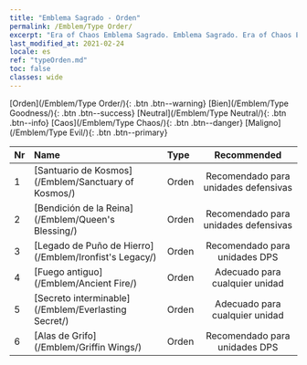 ```yaml
---
title: "Emblema Sagrado - Orden"
permalink: /Emblem/Type Order/
excerpt: "Era of Chaos Emblema Sagrado. Emblema Sagrado. Era of Chaos Emblema Sagrado Orden. Era of Chaos Orden"
last_modified_at: 2021-02-24
locale: es
ref: "typeOrden.md"
toc: false
classes: wide
---
```


  [Orden](/Emblem/Type Order/){: .btn .btn--warning}   [Bien](/Emblem/Type Goodness/){: .btn .btn--success}   [Neutral](/Emblem/Type Neutral/){: .btn .btn--info}   [Caos](/Emblem/Type Chaos/){: .btn .btn--danger}   [Maligno](/Emblem/Type Evil/){: .btn .btn--primary} 

  |  Nr  |             Name            |    Type    |   Recommended   |
  |:-----|:----------------------------|:-----------|:---------------:|
  | 1 | [Santuario de Kosmos](/Emblem/Sanctuary of Kosmos/) | Orden | Recomendado para unidades defensivas | 
  | 2 | [Bendición de la Reina](/Emblem/Queen's Blessing/) | Orden | Recomendado para unidades defensivas | 
  | 3 | [Legado de Puño de Hierro](/Emblem/Ironfist's Legacy/) | Orden | Recomendado para unidades DPS | 
  | 4 | [Fuego antiguo](/Emblem/Ancient Fire/) | Orden | Adecuado para cualquier unidad | 
  | 5 | [Secreto interminable](/Emblem/Everlasting Secret/) | Orden | Adecuado para cualquier unidad | 
  | 6 | [Alas de Grifo](/Emblem/Griffin Wings/) | Orden | Recomendado para unidades DPS | 

